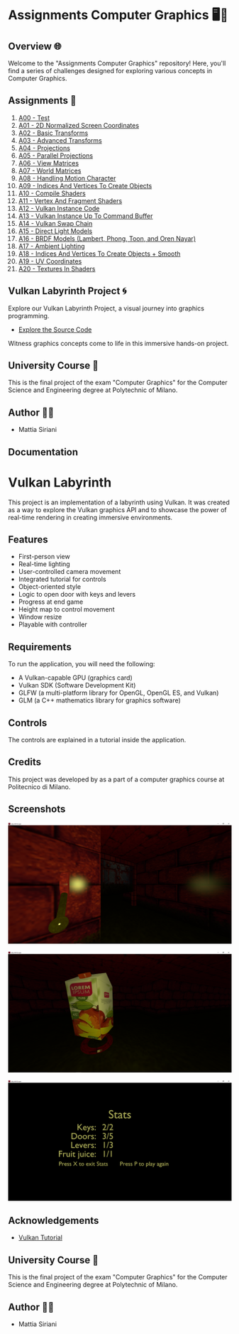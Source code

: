 # Assignments Computer Graphics 🖥️🎨

## Overview 🌐

Welcome to the "Assignments Computer Graphics" repository! Here, you'll find a series of challenges designed for exploring various concepts in Computer Graphics.

## Assignments 📝

1. [A00 - Test](A00)
2. [A01 - 2D Normalized Screen Coordinates](A01)
3. [A02 - Basic Transforms](A02)
4. [A03 - Advanced Transforms](A03)
5. [A04 - Projections](A04)
6. [A05 - Parallel Projections](A05)
7. [A06 - View Matrices](A06)
8. [A07 - World Matrices](A07)
9. [A08 - Handling Motion Character](A08)
10. [A09 - Indices And Vertices To Create Objects](A09)
11. [A10 - Compile Shaders](A10)
12. [A11 - Vertex And Fragment Shaders](A11)
13. [A12 - Vulkan Instance Code](A12)
14. [A13 - Vulkan Instance Up To Command Buffer](A13)
15. [A14 - Vulkan Swap Chain](A14)
16. [A15 - Direct Light Models](A15)
17. [A16 - BRDF Models (Lambert, Phong, Toon, and Oren Nayar)](A16)
18. [A17 - Ambient Lighting](A17)
19. [A18 - Indices And Vertices To Create Objects + Smooth](A18)
20. [A19 - UV Coordinates](A19)
21. [A20 - Textures In Shaders](A20)

## Vulkan Labyrinth Project 🌀

Explore our Vulkan Labyrinth Project, a visual journey into graphics programming.

- [Explore the Source Code](Vulkan_Labyrinth_Project)

Witness graphics concepts come to life in this immersive hands-on project.

## University Course 📖

This is the final project of the exam "Computer Graphics" for the Computer Science and Engineering degree at Polytechnic of Milano.

## Author 👨‍💻

- Mattia Siriani

## Documentation



# Vulkan Labyrinth

This project is an implementation of a labyrinth using Vulkan. It was created as a way to explore the Vulkan graphics API and to showcase the power of real-time rendering in creating immersive environments.

## Features

- First-person view
- Real-time lighting
- User-controlled camera movement
- Integrated tutorial for controls
- Object-oriented style
- Logic to open door with keys and levers
- Progress at end game
- Height map to control movement
- Window resize
- Playable with controller

## Requirements

To run the application, you will need the following:

- A Vulkan-capable GPU (graphics card)
- Vulkan SDK (Software Development Kit)
- GLFW (a multi-platform library for OpenGL, OpenGL ES, and Vulkan)
- GLM (a C++ mathematics library for graphics software)

## Controls

The controls are explained in a tutorial inside the application.

## Credits

This project was developed by as a part of a computer graphics course at Politecnico di Milano. 

## Screenshots

![Screenshot 1](https://github.com/TiaSirio/AssignementsComputerGraphics/blob/master/Screen1.png)

![Screenshot 2](https://github.com/TiaSirio/AssignementsComputerGraphics/blob/master/Screen2.png)

![Screenshot 3](https://github.com/TiaSirio/AssignementsComputerGraphics/blob/master/Screen3.png)

## Acknowledgements

- [Vulkan Tutorial](https://vulkan-tutorial.com/)

## University Course 📖

This is the final project of the exam "Computer Graphics" for the Computer Science and Engineering degree at Polytechnic of Milano.

## Author 👨‍💻

- Mattia Siriani
